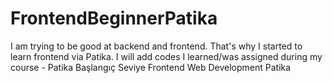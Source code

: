 # FrontendBeginnerPatika
 
I am trying to be good at backend and frontend. That's why I started to learn frontend via Patika. I will add codes I learned/was assigned during my course  - Patika Başlangıç Seviye Frontend Web Development Patika
